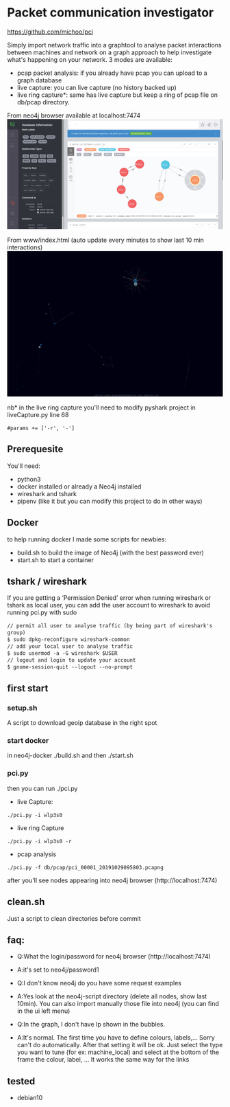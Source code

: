 # Packet communication investigator

https://github.com/michoo/pci

Simply import network traffic into a graphtool to analyse packet interactions between machines and network on a graph approach to help investigate what's happening on your network.
3 modes are available:
- pcap packet analysis: if you already have pcap you can upload to a graph database
- live capture: you can live capture (no history backed up)
- live ring capture*: same has live capture but keep a ring of pcap file on db/pcap directory. 

From neo4j browser available at localhost:7474
![Alt text](Screenshot.png?raw=true "PCI ")


From www/index.html (auto update every minutes to show last 10 min interactions)
![Alt text](Screenshot2.png?raw=true "WWW ")

nb* in the live ring capture you'll need to modify pyshark project in liveCapture.py line 68
```
#params += ['-r', '-']
``` 

## Prerequesite 
You'll need:
 - python3
 - docker installed or already a Neo4j installed
 - wireshark and tshark
 - pipenv (like it but you can modify this project to do in other ways)
 
 
## Docker
to help running docker I made some scripts for newbies:
- build.sh to build the image of Neo4j (with the best password ever)
- start.sh to start a container 

## tshark / wireshark
If you are getting a ‘Permission Denied’ error when running wireshark or tshark as local user, you can add the user account to wireshark to avoid running pci.py with sudo
```
// permit all user to analyse traffic (by being part of wireshark's group)
$ sudo dpkg-reconfigure wireshark-common 
// add your local user to analyse traffic
$ sudo usermod -a -G wireshark $USER
// logout and login to update your account
$ gnome-session-quit --logout --no-prompt
```


## first start

### setup.sh
A script to download geoip database in the right spot

### start docker
in neo4j-docker
./build.sh
and then
./start.sh

### pci.py
then you can run ./pci.py
- live Capture:
```
./pci.py -i wlp3s0
```
- live ring Capture
```
./pci.py -i wlp3s0 -r
```
- pcap analysis
```
./pci.py -f db/pcap/pci_00001_20191029095803.pcapng
```
after you'll see nodes appearing into neo4j browser (http://localhost:7474)


## clean.sh
Just a script to clean directories before commit

## faq:

- Q:What the login/password for neo4j browser (http://localhost:7474) 
- A:it's set to neo4j/password1


- Q:I don't know neo4j do you have some request examples
- A:Yes look at the neo4j-script directory (delete all nodes, show last 10min). You can also import manually those file into neo4j (you can find in the ui left menu) 


- Q:In the graph, I don't have Ip shown in the bubbles.
- A:It's normal. The first time you have to define colours, labels,... Sorry can't do automatically. After that setting it will be ok. Just select the type you want to tune (for ex: machine_local) and select at the bottom of the frame the colour, label, ... It works the same way for the links


## tested
- debian10